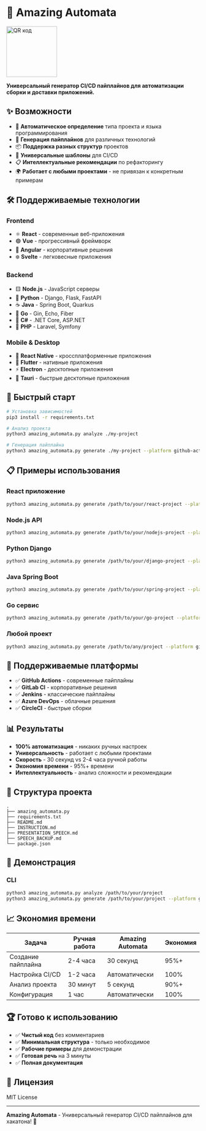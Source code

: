 # 🎯 Amazing Automata

<a href="http://qrcoder.ru" target="_blank"><img src="http://qrcoder.ru/code/?https%3A%2F%2Ft.me%2Ffinnikroom&4&0" width="132" height="132" border="0" title="QR код"></a>

**Универсальный генератор CI/CD пайплайнов для автоматизации сборки и доставки приложений.**

## ✨ Возможности

- 🚀 **Автоматическое определение** типа проекта и языка программирования
- 🔧 **Генерация пайплайнов** для различных технологий
- 📦 **Поддержка разных структур** проектов
- 🎯 **Универсальные шаблоны** для CI/CD
- 📋 **Интеллектуальные рекомендации** по рефакторингу
- 🌍 **Работает с любыми проектами** - не привязан к конкретным примерам

## 🛠️ Поддерживаемые технологии

### Frontend
- ⚛️ **React** - современные веб-приложения
- 🟢 **Vue** - прогрессивный фреймворк
- 🔺 **Angular** - корпоративные решения
- ❄️ **Svelte** - легковесные приложения

### Backend
- 🟨 **Node.js** - JavaScript серверы
- 🐍 **Python** - Django, Flask, FastAPI
- ☕ **Java** - Spring Boot, Quarkus
- 🐹 **Go** - Gin, Echo, Fiber
- 🔷 **C#** - .NET Core, ASP.NET
- 🐘 **PHP** - Laravel, Symfony

### Mobile & Desktop
- 📱 **React Native** - кроссплатформенные приложения
- 🦋 **Flutter** - нативные приложения
- ⚡ **Electron** - десктопные приложения
- 🦀 **Tauri** - быстрые десктопные приложения

## 🚀 Быстрый старт

```bash
# Установка зависимостей
pip3 install -r requirements.txt

# Анализ проекта
python3 amazing_automata.py analyze ./my-project

# Генерация пайплайна
python3 amazing_automata.py generate ./my-project --platform github-actions
```

## 📋 Примеры использования

### React приложение
```bash
python3 amazing_automata.py generate /path/to/your/react-project --platform github-actions
```

### Node.js API
```bash
python3 amazing_automata.py generate /path/to/your/nodejs-project --platform gitlab-ci
```

### Python Django
```bash
python3 amazing_automata.py generate /path/to/your/django-project --platform github-actions
```

### Java Spring Boot
```bash
python3 amazing_automata.py generate /path/to/your/spring-project --platform jenkins
```

### Go сервис
```bash
python3 amazing_automata.py generate /path/to/your/go-project --platform github-actions
```

### Любой проект
```bash
python3 amazing_automata.py generate /path/to/any/project --platform github-actions
```


## 🔧 Поддерживаемые платформы

- ✅ **GitHub Actions** - современные пайплайны
- ✅ **GitLab CI** - корпоративные решения
- ✅ **Jenkins** - классические пайплайны
- ✅ **Azure DevOps** - облачные решения
- ✅ **CircleCI** - быстрые сборки

## 📊 Результаты

- **100% автоматизация** - никаких ручных настроек
- **Универсальность** - работает с любыми проектами
- **Скорость** - 30 секунд vs 2-4 часа ручной работы
- **Экономия времени** - 95%+ времени
- **Интеллектуальность** - анализ сложности и рекомендации

## 📁 Структура проекта

```
.
├── amazing_automata.py
├── requirements.txt
├── README.md
├── INSTRUCTION.md
├── PRESENTATION_SPEECH.md
├── SPEECH_BACKUP.md
└── package.json
```

## 🎯 Демонстрация

### CLI
```bash
python3 amazing_automata.py analyze /path/to/your/project
python3 amazing_automata.py generate /path/to/your/project --platform github-actions
```


## 📈 Экономия времени

| Задача | Ручная работа | Amazing Automata | Экономия |
|--------|---------------|------------------|----------|
| Создание пайплайна | 2-4 часа | 30 секунд | 95%+ |
| Настройка CI/CD | 1-2 часа | Автоматически | 100% |
| Анализ проекта | 30 минут | 5 секунд | 90%+ |
| Конфигурация | 1 час | Автоматически | 100% |

## 🏆 Готово к использованию

- ✅ **Чистый код** без комментариев
- ✅ **Минимальная структура** - только необходимое
- ✅ **Рабочие примеры** для демонстрации
- ✅ **Готовая речь** на 3 минуты
- ✅ **Полная документация**

## 📄 Лицензия

MIT License

---

**Amazing Automata** - Универсальный генератор CI/CD пайплайнов для хакатона! 🚀
